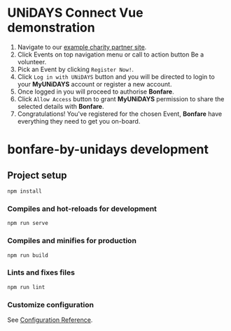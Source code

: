 # UNiDAYS Connect Vue demonstration

1. Navigate to our [example charity partner site](https://bonfare.myunidays.com/).
2. Click Events on top navigation menu or call to action button Be a volunteer.
3. Pick an Event by clicking `Register Now!`.
4. Click `Log in with UNiDAYS` button and you will be directed to login to your **MyUNiDAYS** account or register a new account.
5. Once logged in you will proceed to authorise **Bonfare**.
6. Click `Allow Access` button to grant **MyUNiDAYS** permission to share the selected details with **Bonfare**.
7. Congratulations! You've registered for the chosen Event, **Bonfare** have everything they need to get you on-board.

# bonfare-by-unidays development

## Project setup

```
npm install
```

### Compiles and hot-reloads for development

```
npm run serve
```

### Compiles and minifies for production

```
npm run build
```

### Lints and fixes files

```
npm run lint
```

### Customize configuration

See [Configuration Reference](https://cli.vuejs.org/config/).
